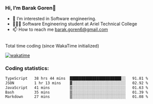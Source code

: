 ###  Hi, I’m Barak Goren👋
- 👀 I’m interested in Software engineering.
- 👨🏼‍🎓 Software Engineering student at Ariel Technical College
- 📫 How to reach me barak.goren6@gmail.com
##
Total time coding (since WakaTime initialized)

[![wakatime](https://wakatime.com/badge/user/5cc5ec80-a806-4ca2-a704-db29274e48cd.svg)](https://wakatime.com/@5cc5ec80-a806-4ca2-a704-db29274e48cd)

   
### Coding statistics:

<!--START_SECTION:waka-->

```txt
TypeScript   38 hrs 44 mins  ███████████████████████░░   91.81 %
JSON         1 hr 13 mins    ▓░░░░░░░░░░░░░░░░░░░░░░░░   02.92 %
JavaScript   41 mins         ▒░░░░░░░░░░░░░░░░░░░░░░░░   01.63 %
Bash         35 mins         ▒░░░░░░░░░░░░░░░░░░░░░░░░   01.39 %
Markdown     27 mins         ▒░░░░░░░░░░░░░░░░░░░░░░░░   01.08 %
```

<!--END_SECTION:waka-->

<!---
barakgoren/barakgoren is a ✨ special ✨ repository because its `README.md` (this file) appears on your GitHub profile.
You can click the Preview link to take a look at your changes.
--->

